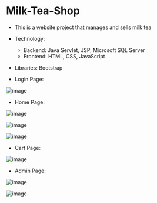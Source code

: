 # Milk-Tea-Shop
- This is a website project that manages and sells milk tea

- Technology: 
  + Backend: Java Servlet, JSP, Microsoft SQL Server
  + Frontend: HTML, CSS, JavaScript
  
- Libraries: Bootstrap

- Login Page:

![image](https://user-images.githubusercontent.com/87161018/183342720-eeca09f7-5dca-461c-93d7-804e83081aee.png)

- Home Page:

![image](https://user-images.githubusercontent.com/87161018/183325029-1271879c-b9a8-4a0d-a9b2-b47482ce0ca9.png)

![image](https://user-images.githubusercontent.com/87161018/183325160-d73c2f2e-5cb9-473c-bc80-e49ace94e3f9.png)

![image](https://user-images.githubusercontent.com/87161018/183325172-8be5caac-ae41-40aa-b4a7-96bbc3fb78c1.png)

- Cart Page:

![image](https://user-images.githubusercontent.com/87161018/183325626-6ef907ca-192b-4f94-a322-866332a81afb.png)

- Admin Page:

![image](https://user-images.githubusercontent.com/87161018/183538551-65505b26-1513-4619-8967-2b9e24204ae2.png)

![image](https://user-images.githubusercontent.com/87161018/183538556-d6220a7d-4e10-4437-80fc-a7783a32f7f1.png)

